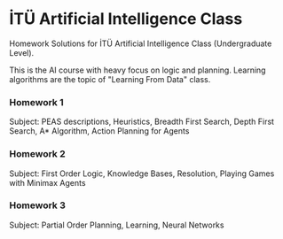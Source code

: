 # İTÜ Artificial Intelligence Class
Homework Solutions for İTÜ Artificial Intelligence Class (Undergraduate Level).

This is the AI course with heavy focus on logic and planning. Learning algorithms are the topic of "Learning From Data" class.

### Homework 1

Subject: PEAS descriptions, Heuristics, Breadth First Search, Depth First Search, A* Algorithm, Action Planning for Agents

### Homework 2

Subject: First Order Logic, Knowledge Bases, Resolution, Playing Games with Minimax Agents

### Homework 3

Subject: Partial Order Planning, Learning, Neural Networks

